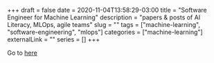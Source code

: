 +++ 
draft = false
date = 2020-11-04T13:58:29-03:00
title = "Software Engineer for Machine Learning"
description = "papers & posts of AI Literacy, MLOps, agile teams"
slug = "" 
tags = ["machine-learning", "software-engineering", "mlops"]
categories = ["machine-learning"]
externalLink = ""
series = []
+++

Go to [here](/2020/11/software-engineer-for-machine-learning/)